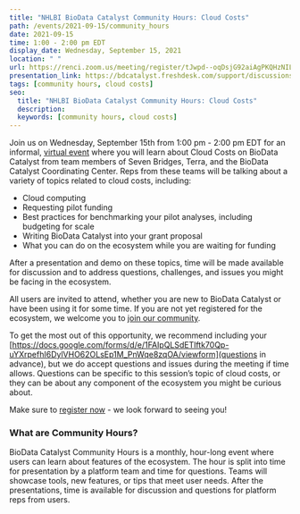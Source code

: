 ```yaml
---
title: "NHLBI BioData Catalyst Community Hours: Cloud Costs"
path: /events/2021-09-15/community_hours
date: 2021-09-15
time: 1:00 - 2:00 pm EDT
display_date: Wednesday, September 15, 2021
location: " "
url: https://renci.zoom.us/meeting/register/tJwpd--oqDsjG92aiAgPKQHzNILKgC8gZYVq
presentation_link: https://bdcatalyst.freshdesk.com/support/discussions/topics/60000406493
tags: [community hours, cloud costs]
seo:
  title: "NHLBI BioData Catalyst Community Hours: Cloud Costs"
  description:
  keywords: [community hours, cloud costs]
---
```


Join us on Wednesday, September 15th from 1:00 pm - 2:00 pm EDT for an informal, [virtual event](https://renci.zoom.us/meeting/register/tJwpd--oqDsjG92aiAgPKQHzNILKgC8gZYVq) where you will learn about Cloud Costs on BioData Catalyst from team members of Seven Bridges, Terra, and the BioData Catalyst Coordinating Center. Reps from these teams will be talking about a variety of topics related to cloud costs, including:

- Cloud computing
- Requesting pilot funding
- Best practices for benchmarking your pilot analyses, including budgeting for scale
- Writing BioData Catalyst into your grant proposal
- What you can do on the ecosystem while you are waiting for funding

After a presentation and demo on these topics, time will be made available for discussion and to address questions, challenges, and issues you might be facing in the ecosystem.

All users are invited to attend, whether you are new to BioData Catalyst or have been using it for some time. If you are not yet registered for the ecosystem, we welcome you to <a href="https://biodatacatalyst.nhlbi.nih.gov/contact/ecosystem" target="_blank"> join our community</a>.

To get the most out of this opportunity, we recommend including your [https://docs.google.com/forms/d/e/1FAIpQLSdETlftk70Qp-uYXrpefhI6DylVHO62OLsEp1M_PnWqe8zqOA/viewform](questions in advance), but we do accept questions and issues during the meeting if time allows. Questions can be specific to this session’s topic of cloud costs, or they can be about any component of the ecosystem you might be curious about.

Make sure to <a href="https://renci.zoom.us/meeting/register/tJwpd--oqDsjG92aiAgPKQHzNILKgC8gZYVq" target="_blank"> register now</a> - we look forward to seeing you!

### What are Community Hours?

BioData Catalyst Community Hours is a monthly, hour-long event where users can learn about features of the ecosystem. The hour is split into time for presentation by a platform team and time for questions. Teams will showcase tools, new features, or tips that meet user needs. After the presentations, time is available for discussion and questions for platform reps from users.
